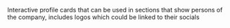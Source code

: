 Interactive profile cards that can be used in sections that show persons of the company, includes logos which could be linked to their socials
